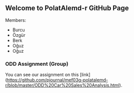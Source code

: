 ## Welcome to PolatAlemd-r GitHub Page

Members:
- Burcu
- Özgür
- Berk
- Oğuz
- Oğuz

### ODD Assignment (Group)

You can see our assignment on this [link] (https://github.com/pjournal/mef03g-polatalemd-r/blob/master/ODD%20Car%20Sales%20Analysis.html).
